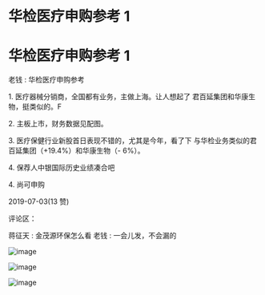 # 华检医疗申购参考 1

# 华检医疗申购参考 1

老钱 : 华检医疗申购参考

1\. 医疗器械分销商，全国都有业务，主做上海。让人想起了 君百延集团和华康生物，挺类似的。F

2\. 主板上市，财务数据见配图。

3\. 医疗保健行业新股首日表现不错的，尤其是今年，看了下 与华检业务类似的君百延集团（+19.4%）和华康生物（- 6%）。

4\. 保荐人中银国际历史业绩凑合吧

4\. 尚可申购

2019-07-03(13 赞)

评论区：

蒋征天 : 金茂源环保怎么看 老钱 : 一会儿发，不会漏的

![image](img/Image_064.png)

![image](img/Image_065.png)

![image](img/Image_066.png)